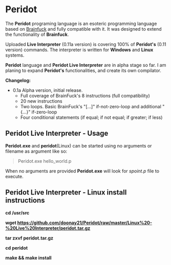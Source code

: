 Peridot
=======

The **Peridot** programing language is an esoteric programming language based on [Brainfuck](http://en.wikipedia.org/wiki/Brainfuck) and fully compatible with it.
It was designed to extend the functionality of **Brainfuck**.

Uploaded **Live Interpreter** (0.11a version) is covering 100% of **Peridot's** (0.11 version) commands. The interpreter is written for **Windows** and **Linux** systems.

**Peridot** language and **Peridot Live Interpreter** are in alpha stage so far. I am planing to expand **Peridot's** functionalities, and create its own compilator.

**Changelog:**
* 0.1a Alpha version, initial release.
  * Full coverage of BrainFuck's 8 instructions (full compatibility)
  * 20 new instructions
  * Two loops. Basic BrainFuck's "[...]" if-not-zero-loop and additional "{...}" if-zero-loop
  * Four conditional statements (if equal; if not equal; if greater; if less)

Peridot Live Interpreter - Usage
--------------------------------

**Peridot.exe** and **peridot**(Linux) can be started using no arguments or filename as argument like so:

> Peridot.exe hello_world.p

When no arguments are provided **Peridot.exe** will look for *spoint.p* file to execute.

Peridot Live Interpreter - Linux install instructions
-----------------------------------------------------

**cd /usr/src**

**wget https://github.com/doonay21/Peridot/raw/master/Linux%20-%20Live%20Interpreter/peridot.tar.gz**

**tar zxvf peridot.tar.gz**

**cd peridot**

**make && make install**
